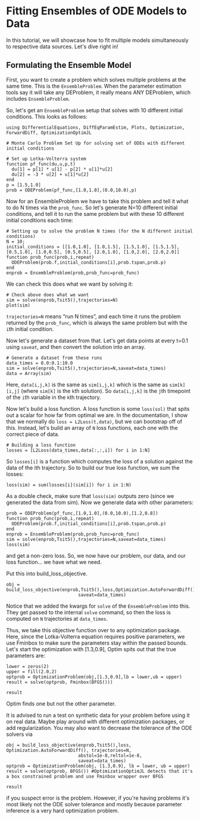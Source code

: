 # Fitting Ensembles of ODE Models to Data

In this tutorial, we will showcase how to fit multiple models simultaneously to respective
data sources. Let's dive right in!

## Formulating the Ensemble Model

First, you want to create a problem which solves multiple problems at the same time. This is
the `EnsembleProblem`. When the parameter estimation tools say it will take any DEProblem,
it really means ANY DEProblem, which includes `EnsembleProblem`.

So, let's get an `EnsembleProblem` setup that solves with 10 different initial conditions.
This looks as follows:

```@example ensemble
using DifferentialEquations, DiffEqParamEstim, Plots, Optimization, ForwardDiff, OptimizationOptimJL

# Monte Carlo Problem Set Up for solving set of ODEs with different initial conditions

# Set up Lotka-Volterra system
function pf_func(du,u,p,t)
  du[1] = p[1] * u[1] - p[2] * u[1]*u[2]
  du[2] = -3 * u[2] + u[1]*u[2]
end
p = [1.5,1.0]
prob = ODEProblem(pf_func,[1.0,1.0],(0.0,10.0),p)
```

Now for an EnsembleProblem we have to take this problem and tell it what to do N times via
the `prob_func`. So let's generate N=10 different initial conditions, and tell it to run
the same problem but with these 10 different initial conditions each time:

```@example ensemble
# Setting up to solve the problem N times (for the N different initial conditions)
N = 10;
initial_conditions = [[1.0,1.0], [1.0,1.5], [1.5,1.0], [1.5,1.5], [0.5,1.0], [1.0,0.5], [0.5,0.5], [2.0,1.0], [1.0,2.0], [2.0,2.0]]
function prob_func(prob,i,repeat)
  ODEProblem(prob.f,initial_conditions[i],prob.tspan,prob.p)
end
enprob = EnsembleProblem(prob,prob_func=prob_func)
```

We can check this does what we want by solving it:

```@example ensemble
# Check above does what we want
sim = solve(enprob,Tsit5(),trajectories=N)
plot(sim)
```

`trajectories=N` means “run N times”, and each time it runs the problem returned by the `prob_func`, which is always the same problem but with the `i`th initial condition.

Now let's generate a dataset from that. Let's get data points at every t=0.1 using `saveat`,
and then convert the solution into an array.

```@example ensemble
# Generate a dataset from these runs
data_times = 0.0:0.1:10.0
sim = solve(enprob,Tsit5(),trajectories=N,saveat=data_times)
data = Array(sim)
```

Here, `data[i,j,k]` is the same as `sim[i,j,k]` which is the same as `sim[k][i,j]` (where `sim[k]`
is the `k`th solution). So `data[i,j,k]` is the `j`th timepoint of the `i`th variable in the `k`th
trajectory.

Now let's build a loss function. A loss function is some `loss(sol)` that spits out a scalar
for how far from optimal we are. In the documentation, I show that we normally do
`loss = L2Loss(t,data)`, but we can bootstrap off of this. Instead, let's build an array of `N` loss
functions, each one with the correct piece of data.

```@example ensemble
# Building a loss function
losses = [L2Loss(data_times,data[:,:,i]) for i in 1:N]
```

So `losses[i]` is a function which computes the loss of a solution against the data of the ith trajectory. So to build our true loss function, we sum the losses:

```@example ensemble
loss(sim) = sum(losses[i](sim[i]) for i in 1:N)
```

As a double check, make sure that `loss(sim)` outputs zero (since we generated the data from sim). Now we generate data with other parameters:

```@example ensemble
prob = ODEProblem(pf_func,[1.0,1.0],(0.0,10.0),[1.2,0.8])
function prob_func(prob,i,repeat)
  ODEProblem(prob.f,initial_conditions[i],prob.tspan,prob.p)
end
enprob = EnsembleProblem(prob,prob_func=prob_func)
sim = solve(enprob,Tsit5(),trajectories=N,saveat=data_times)
loss(sim)
```

and get a non-zero loss. So, we now have our problem, our data, and our loss function…
we have what we need.

Put this into build_loss_objective.

```@example ensemble
obj = build_loss_objective(enprob,Tsit5(),loss,Optimization.AutoForwardDiff(),trajectories=N,
                           saveat=data_times)
```

Notice that we added the kwargs for `solve` of the `EnsembleProblem` into this. They get passed to the internal `solve`
command, so then the loss is computed on `N` trajectories at `data_times`.

Thus, we take this objective function over to any optimization package. Here, since the Lotka-Volterra equation requires positive parameters,
we use Fminbox to make sure the parameters stay within the passed bounds.
Let's start the optimization with [1.3,0.9], Optim spits out that the true parameters are:

```@example ensemble
lower = zeros(2)
upper = fill(2.0,2)
optprob = OptimizationProblem(obj,[1.3,0.9],lb = lower,ub = upper)
result = solve(optprob, Fminbox(BFGS()))
```

```@example ensemble
result
```

Optim finds one but not the other parameter.

It is advised to run a test on synthetic data for your problem before using it on real data. Maybe
play around with different optimization packages, or add regularization. You may also want
to decrease the tolerance of the ODE solvers via

```@example ensemble
obj = build_loss_objective(enprob,Tsit5(),loss, Optimization.AutoForwardDiff(), trajectories=N,
                           abstol=1e-8,reltol=1e-8,
                           saveat=data_times)
optprob = OptimizationProblem(obj, [1.3,0.9], lb = lower, ub = upper)
result = solve(optprob, BFGS()) #OptimizationOptimJL detects that it's a box constrained problem and use Fminbox wrapper over BFGS
```

```@example ensemble
result
```

if you suspect error is the problem. However, if you're having problems it's most likely
not the ODE solver tolerance and mostly because parameter inference is a very hard
optimization problem.
